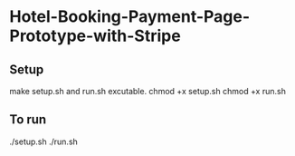 # Hotel-Booking-Payment-Page-Prototype-with-Stripe
## Setup 
make setup.sh and run.sh excutable.
chmod +x setup.sh
chmod +x run.sh
## To run
./setup.sh
./run.sh